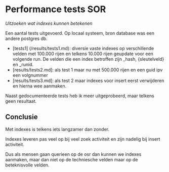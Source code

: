 Performance tests SOR
=====================

*Uitzoeken wat indexes kunnen betekenen*

Een aantal tests uitgevoerd. Op locaal systeem, bron database was een andere postgres db.

 - [tests1] (/results/tests1.md): diversie vaste indexes op verschillende velden met 100.000 rijen en telkens 10.000 rijen geupdate voor een volgende run.
 De velden die een index betroffen zijn _hash, {sleutelveld} en _runid.
 - [results/tests2.md]: als test 1 maar nu met 500.000 rijen en een guid ipv een volgnummer
 - [results/tests3.md]: als test 2 maar indexes voor insert eerst verwijderen en hierna wee aanmaken.

 Naast gedocumenteerde tests heb ik meer uitgeprobeerd, maar telkens geen resultaat.


 Conclusie
 ----------
 Met indexes is telkens iets langzamer dan zonder.

 Indexes leveren pas veel op bij veel zoek activiteit en zijn nadelig bij insert activiteit.

 Dus als mensen gaan querieen op de osr dan kunnen we indexes aanmaken, maar dan niet op de techniesche velden maar op de beteknisvolle velden.


